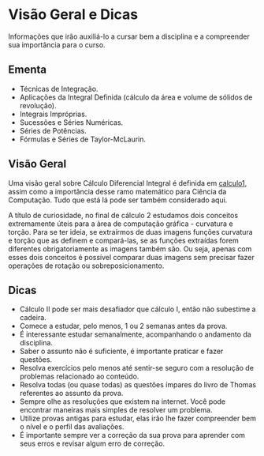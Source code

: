 # Visão Geral e Dicas

Informações que irão auxiliá-lo a cursar bem a disciplina e a compreender sua importância para o curso.

## Ementa

- Técnicas de Integração. 
- Aplicações da Integral Definida (cálculo da área e volume de sólidos de revolução).
- Integrais Impróprias. 
- Sucessões e Séries Numéricas. 
- Séries de Potências.
- Fórmulas e Séries de Taylor-McLaurin.

## Visão Geral
Uma visão geral sobre Cálculo Diferencial Integral é definida em [calculo1](https://github.com/OpenDevUFCG/Tamburetei/blob/master/calculo1/visaoGeralEDicas.md#vis%C3%A3o-geral), assim como a importância desse ramo matemático para Ciência da Computação. Tudo que está lá pode ser também considerado aqui. 

A título de curiosidade, no final de cálculo 2 estudamos dois conceitos extremamente úteis para a àrea de computação gráfica - curvatura e torção. Para se ter ideia, se extraírmos de duas imagens funções curvatura e torção que as definem e compará-las, se as funções extraídas forem diferentes obrigatoriamente as imagens também são. Ou seja, apenas com esses dois conceitos é possível comparar duas imagens sem precisar fazer operações de rotação ou sobreposicionamento. 

## Dicas
- Cálculo II pode ser mais desafiador que cálculo I, então não subestime a cadeira.
- Comece a estudar, pelo menos, 1 ou 2 semanas antes da prova. 
- É interessante estudar semanalmente, acompanhando o andamento da disciplina. 
- Saber o assunto não é suficiente, é importante praticar e fazer questões. 
- Resolva exercícios pelo menos até sentir-se seguro com a resolução de problemas relacionado ao conteúdo.
- Resolva todas (ou quase todas) as questões ímpares do livro de Thomas referentes ao assunto da prova.
- Sempre olhe as resoluções que existem na internet. Você pode encontrar maneiras mais simples de resolver um problema.
- Utilize provas antigas para estudar, elas irão lhe fazer compreender bem o nível e o perfil das avaliações.
- É importante sempre ver a correção da sua prova para aprender com seus erros e revisar algum erro de correção.
